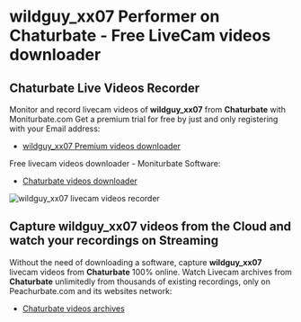 # wildguy_xx07 Performer on Chaturbate - Free LiveCam videos downloader

## Chaturbate Live Videos Recorder

Monitor and record livecam videos of **wildguy_xx07** from **Chaturbate** with Moniturbate.com
Get a premium trial for free by just and only registering with your Email address:
* [wildguy_xx07 Premium videos downloader](https://moniturbate.com/request-demo-licence-key.html)

Free livecam videos downloader - Moniturbate Software:
* [Chaturbate videos downloader](https://moniturbate.com/moniturbate-download-software.html)

![wildguy_xx07 livecam videos recorder](https://peachurnet.com/templates/moniturbate-software.png)


## Capture wildguy_xx07 videos from the Cloud and watch your recordings on Streaming

Without the need of downloading a software, capture **wildguy_xx07** livecam videos from **Chaturbate** 100% online.
Watch Livecam archives from **Chaturbate** unlimitedly from thousands of existing recordings, only on Peachurbate.com and its websites network:
* [Chaturbate videos archives](https://peachurnet.com/)